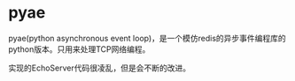 # pyae

pyae(python asynchronous event loop)，是一个模仿redis的异步事件编程库的python版本。只用来处理TCP网络编程。

实现的EchoServer代码很凌乱，但是会不断的改进。
